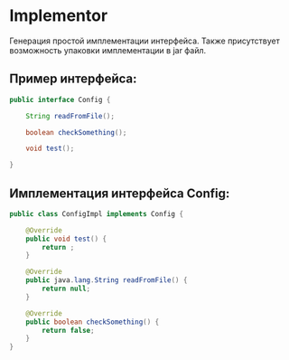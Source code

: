 # Implementor
Генерация простой имплементации интерфейса. Также присутствует возможность упаковки имплементации в jar файл.

## Пример интерфейса:
```java
public interface Config {

    String readFromFile();

    boolean checkSomething();

    void test();

}
```

## Имплементация интерфейса Config:
```java
public class ConfigImpl implements Config {

    @Override
    public void test() {
        return ;
    }

    @Override
    public java.lang.String readFromFile() {
        return null;
    }

    @Override
    public boolean checkSomething() {
        return false;
    }
}
```
